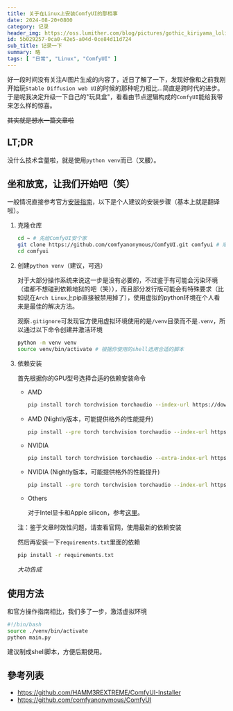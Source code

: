 ```yaml
---
title: 关于在Linux上安装ComfyUI的那档事
date: 2024-08-20+0800
category: 记录
header_img: https://oss.lumither.com/blog/pictures/gothic_kiriyama_lolita.webp
id: 5b029257-0ca0-42e5-a04d-0ce84d11d724
sub_title: 记录一下
summary: 略
tags: [ "日常", "Linux", "ComfyUI" ]
---
```


好一段时间没有关注AI图片生成的内容了，近日了解了一下，发现好像和之前我刚开始玩`Stable Diffusion web UI`的时候的那种呢力相比...简直是跨时代的进步。于是呢我决定升级一下自己的"玩具盒"，看看由节点逻辑构成的`ComfyUI`能给我带来怎么样的惊喜。

~~其实就是想水一篇文章啦~~

## LT;DR

没什么技术含量啦，就是使用`python venv`而已（叉腰）。

## 坐和放宽，让我们开始吧（笑）

一般情况直接参考官方[安装指南](https://github.com/comfyanonymous/ComfyUI?tab=readme-ov-file#manual-install-windows-linux)，以下是个人建议的安装步骤（基本上就是翻译啦）。

1. 克隆仓库
    ```bash
    cd ~ # 先给ComfyUI安个家
    git clone https://github.com/comfyanonymous/ComfyUI.git comfyui # 顺便按照自己的使用习惯重命名
    cd comfyui
    ```
2. 创建`python venv`（建议，可选）

    对于大部分操作系统来说这一步是没有必要的，不过鉴于有可能会污染环境（谁都不想碰到依赖地狱的吧（笑）），而且部分发行版可能会有特殊要求（比如说在`Arch Linux`上pip直接被禁用掉了），使用虚拟的python环境在个人看来是最佳的解决方法。

    观察`.gitignore`可发现官方使用虚拟环境使用的是`/venv`目录而不是`.venv`，所以通过以下命令创建并激活环境
    ```bash
    python -m venv venv
    source venv/bin/activate # 根据你使用的shell选用合适的脚本
    ```
3. 依赖安装

    首先根据你的GPU型号选择合适的依赖安装命令

    - AMD
        ```bash
        pip install torch torchvision torchaudio --index-url https://download.pytorch.org/whl/rocm6.0
        ```
    - AMD (Nightly版本，可能提供格外的性能提升)
        ```bash
        pip install --pre torch torchvision torchaudio --index-url https://download.pytorch.org/whl/nightly/rocm6.1
        ```
    - NVIDIA
        ```bash
        pip install torch torchvision torchaudio --extra-index-url https://download.pytorch.org/whl/cu121
        ```
    - NVIDIA (Nightly版本，可能提供格外的性能提升)
        ```bash
        pip install --pre torch torchvision torchaudio --index-url https://download.pytorch.org/whl/nightly/cu124
        ```
    - Others
        
        对于Intel显卡和Apple silicon，参考[这里](https://github.com/comfyanonymous/ComfyUI?tab=readme-ov-file#others)。

    注：鉴于文章时效性问题，请查看官网，使用最新的依赖安装

    然后再安装一下`requirements.txt`里面的依赖
    ```bash
    pip install -r requirements.txt
    ```

    *大功告成*

## 使用方法

和官方操作指南相比，我们多了一步，激活虚拟环境
```bash
#!/bin/bash
source ./venv/bin/activate
python main.py
```
建议制成shell脚本，方便后期使用。

## 參考列表
- https://github.com/HAMM3REXTREME/ComfyUI-Installer
- https://github.com/comfyanonymous/ComfyUI

